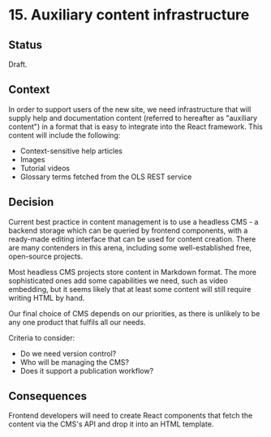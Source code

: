 # 15. Auxiliary content infrastructure

## Status

Draft.

## Context

In order to support users of the new site, we need infrastructure that will supply help and documentation content (referred to hereafter as "auxiliary content") in a format that is easy to integrate into the React framework. This content will include the following:

* Context-sensitive help articles
* Images
* Tutorial videos
* Glossary terms fetched from the OLS REST service

## Decision

Current best practice in content management is to use a headless CMS - a backend storage which can be queried by frontend components, with a ready-made editing interface that can be used for content creation. There are many contenders in this arena, including some well-established free, open-source projects.

Most headless CMS projects store content in Markdown format. The more sophisticated ones add some capabilities we need, such as video embedding, but it seems likely that at least some content will still require writing HTML by hand.

Our final choice of CMS depends on our priorities, as there is unlikely to be any one product that fulfils all our needs.

Criteria to consider:

* Do we need version control?
* Who will be managing the CMS?
* Does it support a publication workflow?

## Consequences

Frontend developers will need to create React components that fetch the content via the CMS's API and drop it into an HTML template.
